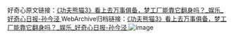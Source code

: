 好奇心原文链接：[《功夫熊猫3》看上去万事俱备，梦工厂能靠它翻身吗？_娱乐_好奇心日报-孙今泾 ](https://www.qdaily.com/articles/10840.html)
WebArchive归档链接：[《功夫熊猫3》看上去万事俱备，梦工厂能靠它翻身吗？_娱乐_好奇心日报-孙今泾 ](http://web.archive.org/web/20180209182758/http://www.qdaily.com:80/articles/10840.html)
![image](http://ww3.sinaimg.cn/large/007d5XDply1g3wg8g9c23j30u06qiu0x)